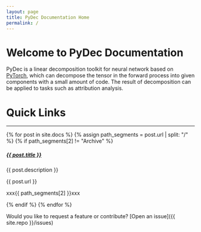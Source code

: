 ```yaml
---
layout: page
title: PyDec Documentation Home
permalink: /
---
```


# Welcome to PyDec Documentation

PyDec is a linear decomposition toolkit for neural network based on [PyTorch](https://pytorch.org/), which can decompose the tensor in the forward process into given components with a small amount of code. The result of decomposition can be applied to tasks such as attribution analysis.

# Quick Links
<div class="section-index">
    <hr class="panel-line">
    {% for post in site.docs %}
        {% assign path_segments = post.url | split: "/" %}
            {% if path_segments[2] != "Archive" %}
                <div class="entry">
                <h5><a href="{{ post.url | prepend: site.baseurl }}">{{ post.title }}</a></h5>
                <p>{{ post.description }}</p>
                <p>{{ post.url }}</p>
                <p>xxx{{ path_segments[2] }}xxx</p>
                </div>
            {% endif %}
    {% endfor %}
</div>


Would you like to request a feature or contribute?
[Open an issue]({{ site.repo }}/issues)
